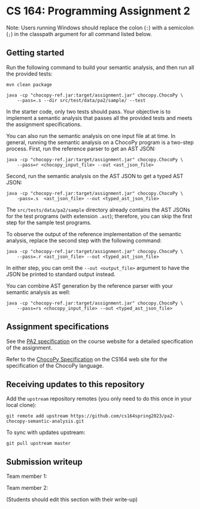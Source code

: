 # CS 164: Programming Assignment 2

[PA2 Specification]: https://drive.google.com/file/d/1BNTp3I3jYEK78zK4NSdpFuXrlB6rbcGt/view?usp=share_link
[ChocoPy Specification]: https://drive.google.com/file/d/1AUtxf_x9NF_iVpFoyidHa2oCvJkVLvqR/view?usp=share_link

Note: Users running Windows should replace the colon (`:`) with a semicolon (`;`) in the classpath argument for all command listed below.

## Getting started

Run the following command to build your semantic analysis, and then run all the provided tests:

    mvn clean package

    java -cp "chocopy-ref.jar:target/assignment.jar" chocopy.ChocoPy \
        --pass=.s --dir src/test/data/pa2/sample/ --test


In the starter code, only two tests should pass. Your objective is to implement a semantic analysis that passes all the provided tests and meets the assignment specifications.

You can also run the semantic analysis on one input file at at time. In general, running the semantic analysis on a ChocoPy program is a two-step process. First, run the reference parser to get an AST JSON:


    java -cp "chocopy-ref.jar:target/assignment.jar" chocopy.ChocoPy \
        --pass=r <chocopy_input_file> --out <ast_json_file> 


Second, run the semantic analysis on the AST JSON to get a typed AST JSON:

    java -cp "chocopy-ref.jar:target/assignment.jar" chocopy.ChocoPy \
        -pass=.s  <ast_json_file> --out <typed_ast_json_file>


The `src/tests/data/pa2/sample` directory already contains the AST JSONs for the test programs (with extension `.ast`); therefore, you can skip the first step for the sample test programs.

To observe the output of the reference implementation of the semantic analysis, replace the second step with the following command:


    java -cp "chocopy-ref.jar:target/assignment.jar" chocopy.ChocoPy \
        --pass=.r <ast_json_file> --out <typed_ast_json_file>


In either step, you can omit the `--out <output_file>` argument to have the JSON be printed to standard output instead.

You can combine AST generation by the reference parser with your 
semantic analysis as well:

    java -cp "chocopy-ref.jar:target/assignment.jar" chocopy.ChocoPy \
        --pass=rs <chocopy_input_file> --out <typed_ast_json_file>


## Assignment specifications

See the [PA2 specification][] on the course
website for a detailed specification of the assignment.

Refer to the [ChocoPy Specification][] on the CS164 web site
for the specification of the ChocoPy language. 

## Receiving updates to this repository

Add the `upstream` repository remotes (you only need to do this once in your local clone):

    git remote add upstream https://github.com/cs164spring2023/pa2-chocopy-semantic-analysis.git


To sync with updates upstream:

    git pull upstream master

## Submission writeup

Team member 1: 

Team member 2: 

(Students should edit this section with their write-up)

